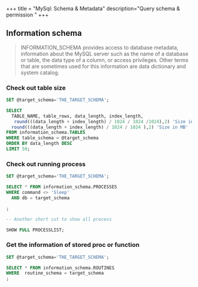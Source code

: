 +++
title = "MySql: Schema & Metadata"
description="Query schema & permission "
+++

## Information schema

> INFORMATION_SCHEMA provides access to database metadata, information about the MySQL server such as the name of a database or table, the data type of a column, or access privileges. Other terms that are sometimes used for this information are data dictionary and system catalog. 

### Check out table size

```sql
SET @target_schema='THE_TARGET_SCHEMA';

SELECT 
  TABLE_NAME, table_rows, data_length, index_length,  
   round(((data_length + index_length) / 1024 / 1024 /1024),2) 'Size in GB',
  round(((data_length + index_length) / 1024 / 1024 ),2) 'Size in MB' 
FROM information_schema.TABLES
WHERE table_schema = @target_schema
ORDER BY data_length DESC
LIMIT 50;

```


### Check out running process 


```sql
SET @target_schema='THE_TARGET_SCHEMA';

SELECT * FROM information_schema.PROCESSES
WHERE command <> 'Sleep'
  AND db = target_schema 

;

-- Another short cut to show all process

SHOW FULL PROCESSLIST;

```


### Get the information of stored proc or function

```sql
SET @target_schema='THE_TARGET_SCHEMA';

SELECT * FROM information_schema.ROUTINES
WHERE  routine_schema = target_schema 
;

```

